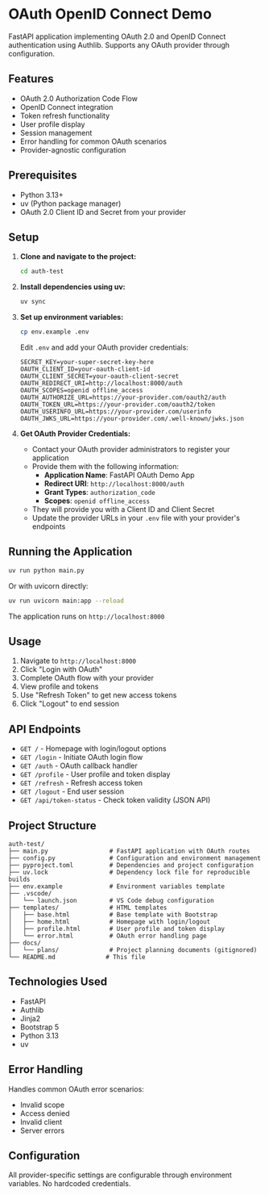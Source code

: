 # OAuth OpenID Connect Demo

FastAPI application implementing OAuth 2.0 and OpenID Connect authentication using Authlib. Supports any OAuth provider through configuration.

## Features

- OAuth 2.0 Authorization Code Flow
- OpenID Connect integration
- Token refresh functionality
- User profile display
- Session management
- Error handling for common OAuth scenarios
- Provider-agnostic configuration

## Prerequisites

- Python 3.13+
- uv (Python package manager)
- OAuth 2.0 Client ID and Secret from your provider

## Setup

1. **Clone and navigate to the project:**
   ```bash
   cd auth-test
   ```

2. **Install dependencies using uv:**
   ```bash
   uv sync
   ```

3. **Set up environment variables:**
   ```bash
   cp env.example .env
   ```
   
   Edit `.env` and add your OAuth provider credentials:
   ```env
   SECRET_KEY=your-super-secret-key-here
   OAUTH_CLIENT_ID=your-oauth-client-id
   OAUTH_CLIENT_SECRET=your-oauth-client-secret
   OAUTH_REDIRECT_URI=http://localhost:8000/auth
   OAUTH_SCOPES=openid offline_access
   OAUTH_AUTHORIZE_URL=https://your-provider.com/oauth2/auth
   OAUTH_TOKEN_URL=https://your-provider.com/oauth2/token
   OAUTH_USERINFO_URL=https://your-provider.com/userinfo
   OAUTH_JWKS_URL=https://your-provider.com/.well-known/jwks.json
   ```

4. **Get OAuth Provider Credentials:**
   - Contact your OAuth provider administrators to register your application
   - Provide them with the following information:
     - **Application Name**: FastAPI OAuth Demo App
     - **Redirect URI**: `http://localhost:8000/auth`
     - **Grant Types**: `authorization_code`
     - **Scopes**: `openid offline_access`
   - They will provide you with a Client ID and Client Secret
   - Update the provider URLs in your `.env` file with your provider's endpoints

## Running the Application

```bash
uv run python main.py
```

Or with uvicorn directly:
```bash
uv run uvicorn main:app --reload
```

The application runs on `http://localhost:8000`

## Usage

1. Navigate to `http://localhost:8000`
2. Click "Login with OAuth"
3. Complete OAuth flow with your provider
4. View profile and tokens
5. Use "Refresh Token" to get new access tokens
6. Click "Logout" to end session

## API Endpoints

- `GET /` - Homepage with login/logout options
- `GET /login` - Initiate OAuth login flow
- `GET /auth` - OAuth callback handler
- `GET /profile` - User profile and token display
- `GET /refresh` - Refresh access token
- `GET /logout` - End user session
- `GET /api/token-status` - Check token validity (JSON API)

## Project Structure

```
auth-test/
├── main.py                 # FastAPI application with OAuth routes
├── config.py               # Configuration and environment management
├── pyproject.toml          # Dependencies and project configuration
├── uv.lock                 # Dependency lock file for reproducible builds
├── env.example             # Environment variables template
├── .vscode/
│   └── launch.json         # VS Code debug configuration
├── templates/              # HTML templates
│   ├── base.html           # Base template with Bootstrap
│   ├── home.html           # Homepage with login/logout
│   ├── profile.html        # User profile and token display
│   └── error.html          # OAuth error handling page
├── docs/
│   └── plans/              # Project planning documents (gitignored)
└── README.md              # This file
```

## Technologies Used

- FastAPI
- Authlib
- Jinja2
- Bootstrap 5
- Python 3.13
- uv

## Error Handling

Handles common OAuth error scenarios:
- Invalid scope
- Access denied
- Invalid client
- Server errors

## Configuration

All provider-specific settings are configurable through environment variables. No hardcoded credentials.

